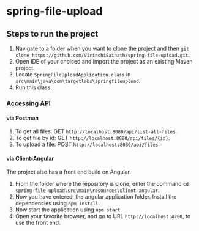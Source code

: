 # spring-file-upload

## Steps to run the project
1. Navigate to a folder when you want to clone the project and then `git clone https://github.com/VirinchiSainath/spring-file-upload.git`.
2. Open IDE of your choiced and import the project as an existing Maven project.
3. Locate `SpringFileUploadApplication.class` in `src\main\java\com\targetlabs\springfileupload`.
4. Run this class.

### Accessing API

#### via Postman
1. To get all files: GET `http://localhost:8080/api/list-all-files`.
2. To get file by id: GET `http://localhost:8080/api/files/{id}`.
3. To upload a file: POST `http://localhost:8080/api/files`.

#### via Client-Angular
The project also has a front end build on Angular.
1. From the folder where the repository is clone, enter the command `cd spring-file-upload\src\main\resources\client-angular`.
2. Now you have entered, the angular application folder. Install the dependencies using `npm install`.
3. Now start the application using `npm start`.
4. Open your favorite browser, and go to URL `http://localhost:4200`, to use the front end.

